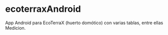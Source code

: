 # ecoterraxAndroid
App Android para EcoTerraX (huerto domótico) con varias tablas, entre ellas Medicion.
